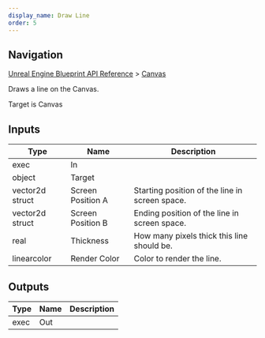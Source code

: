 ```yaml
---
display_name: Draw Line
order: 5
---
```

## Navigation

[Unreal Engine Blueprint API Reference](https://dev.epicgames.com/documentation/en-us/unreal-engine/BlueprintAPI) > [Canvas](https://dev.epicgames.com/documentation/en-us/unreal-engine/BlueprintAPI/Canvas)

Draws a line on the Canvas.

Target is Canvas

## Inputs

| Type | Name | Description |
| --- | --- | --- |
| exec | In |  |
| object | Target |  |
| vector2d struct | Screen Position A | Starting position of the line in screen space. |
| vector2d struct | Screen Position B | Ending position of the line in screen space. |
| real | Thickness | How many pixels thick this line should be. |
| linearcolor | Render Color | Color to render the line. |

## Outputs

| Type | Name | Description |
| --- | --- | --- |
| exec | Out |  |
